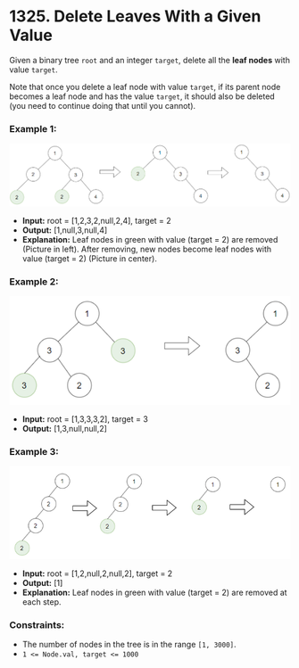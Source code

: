 # 1325. Delete Leaves With a Given Value

Given a binary tree `root` and an integer `target`, delete all the **leaf nodes** with value `target`.

Note that once you delete a leaf node with value `target`, if its parent node becomes a leaf node and has the value `target`, it should also be deleted (you need to continue doing that until you cannot).


### Example 1:
![](images/sample_1_1684.png)
- **Input:** root = [1,2,3,2,null,2,4], target = 2
- **Output:** [1,null,3,null,4]
- **Explanation:** Leaf nodes in green with value (target = 2) are removed (Picture in left). 
After removing, new nodes become leaf nodes with value (target = 2) (Picture in center).

### Example 2:
![](images/sample_2_1684.png)
- **Input:** root = [1,3,3,3,2], target = 3
- **Output:** [1,3,null,null,2]

### Example 3:
![](images/sample_3_1684.png)
- **Input:** root = [1,2,null,2,null,2], target = 2
- **Output:** [1]
- **Explanation:** Leaf nodes in green with value (target = 2) are removed at each step.
 

### Constraints:
- The number of nodes in the tree is in the range `[1, 3000]`.
- `1 <= Node.val, target <= 1000`